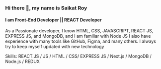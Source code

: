 ### Hi there 👋, my name is Saikat Roy
#### I am Front-End Developer || REACT Developer

As a Passionate developer, I know HTML, CSS, JAVASCRIPT, REACT JS, EXPRESS JS, and MongoDB, and I am familiar with Node JS I also have experience with many tools like GitHub, Figma, and many others. I always try to keep myself updated with new technology

Skills:  REACT.JS / JS / HTML / CSS/ EXPRESS JS / Next.js / MongoDB / Node.js / REDUX



